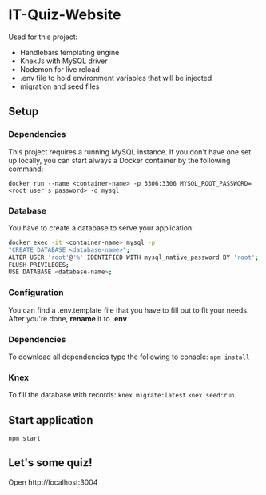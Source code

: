 # IT-Quiz-Website
Used for this project:
* Handlebars templating engine
* KnexJs with MySQL driver
* Nodemon for live reload
* .env file to hold environment variables that will be injected
* migration and seed files
    
## Setup
### Dependencies
This project requires a running MySQL instance. If you don't have one set up locally, you can start always a Docker container by the following command:

`docker run --name <container-name> -p 3306:3306 MYSQL_ROOT_PASSWORD=<root user's password> -d mysql`

### Database
You have to create a database to serve your application:
```sh
docker exec -it <container-name> mysql -p
"CREATE DATABASE <database-name>";
ALTER USER 'root'@'%' IDENTIFIED WITH mysql_native_password BY 'root';
FLUSH PRIVILEGES;
USE DATABASE <database-name>;
```

### Configuration
You can find a .env.template file that you have to fill out to fit your needs.
After you're done, **rename** it to **.env**

### Dependencies
To download all dependencies type the following to console:
`npm install`

### Knex
To fill the database with records:
`knex migrate:latest`
`knex seed:run`

## Start application
`npm start`

## Let's some quiz!
Open http://localhost:3004 
